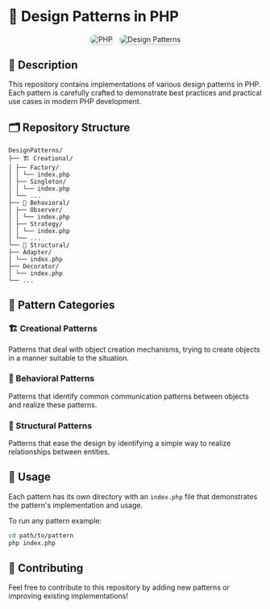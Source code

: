 # 🎨 Design Patterns in PHP

<div align="center" style="margin: 20px 0;">
    <img src="https://img.shields.io/badge/PHP-777BB4?logo=php&logoColor=white" alt="PHP" style="border-radius: 8px; margin-right: 10px; box-shadow: 0 3px 6px rgba(0,0,0,0.16);"/>
    <img src="https://img.shields.io/badge/Design_Patterns-🏗️-white" alt="Design Patterns" style="border-radius: 8px; box-shadow: 0 3px 6px rgba(0,0,0,0.16);"/>
</div>


## 📖 Description

This repository contains implementations of various design patterns in PHP. Each pattern is carefully crafted to demonstrate best practices and practical use cases in modern PHP development.

## 🗂️ Repository Structure
```text
DesignPatterns/
├── 🏗️ Creational/
│ ├── Factory/
│ │ └── index.php
│ ├── Singleton/
│ │ └── index.php
│ └── ...
├── 🔄 Behavioral/
│ ├── Observer/
│ │ └── index.php
│ ├── Strategy/
│ │ └── index.php
│ └── ...
└── 🏢 Structural/
├── Adapter/
│ └── index.php
├── Decorator/
│ └── index.php
└── ...
```

## 🎯 Pattern Categories

### 🏗️ Creational Patterns
Patterns that deal with object creation mechanisms, trying to create objects in a manner suitable to the situation.

### 🔄 Behavioral Patterns
Patterns that identify common communication patterns between objects and realize these patterns.

### 🏢 Structural Patterns
Patterns that ease the design by identifying a simple way to realize relationships between entities.

## 🚀 Usage

Each pattern has its own directory with an `index.php` file that demonstrates the pattern's implementation and usage.

To run any pattern example:

```bash
cd path/to/pattern
php index.php
```

## 🤝 Contributing
Feel free to contribute to this repository by adding new patterns or improving existing implementations!
